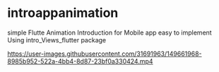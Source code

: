# introappanimation
simple Flutte Animation Introduction for Mobile app easy to implement
Using intro_Views_flutter package


https://user-images.githubusercontent.com/31691963/149661968-8985b952-522a-4bb4-8d87-23bf0a330424.mp4


